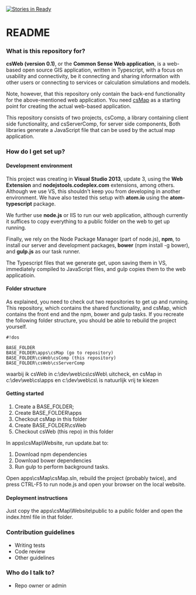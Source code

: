 [![Stories in Ready](https://badge.waffle.io/tnocs/csweb.png?label=ready&title=Ready)](https://waffle.io/tnocs/csweb)
# README #

### What is this repository for? ###

**csWeb (version 0.1)**, or the **Common Sense Web application**, is a web-based open source GIS application, written in Typescript, with a focus on usability and connectivity, be it connecting and sharing information with other users or connecting to services or calculation simulations and models. 

Note, however, that this repository only contain the back-end functionality for the above-mentioned web application. You need [csMap](https://github.com/TNOCS/csMap) as a starting point for creating the actual web-based application. 

This repository consists of two projects, csComp, a library containing client side functionality, and csServerComp, for server side components, Both libraries generate a JavaScript file that can be used by the actual map application.

### How do I get set up? ###

#### Development environment ####

This project was creating in **Visual Studio 2013**, update 3, using the **Web Extension** and **nodejstools.codeplex.com** extensions, among others. Although we use VS, this shouldn't keep you from developing in another environment. We have also tested this setup with **atom.io** using the **atom-typescript** package.

We further use **node.js** or IIS to run our web application, although currently it suffices to copy everything to a public folder on the web to get up running.

Finally, we rely on the Node Package Manager (part of node.js), **npm**, to install our server and development packages, **bower** (npm install -g bower), and **gulp.js** as our task runner. 

The Typescript files that we generate get, upon saving them in VS, immediately compiled to JavaScript files, and gulp copies them to the web applicatioin.

#### Folder structure ####

As explained, you need to check out two repositories to get up and running. This repository, which contains the shared functionality, and csMap, which contains the front end and the npm, bower and gulp tasks. If you recreate the following folder structure, you should be able to rebuild the project yourself.


```
#!dos

BASE_FOLDER
BASE_FOLDER\apps\csMap (go to repository)
BASE_FOLDER\csWeb\csComp (this repository)
BASE_FOLDER\csWeb\csServerComp

```
waarbij ik csWeb in c:\dev\web\cs\csWeb\ uitcheck, en csMap in c:\dev\web\cs\apps
en c:\dev\web\cs\ is natuurlijk vrij te kiezen‏

#### Getting started ####

1. Create a BASE_FOLDER;
2. Create BASE_FOLDER\apps
3. Checkout csMap in this folder
4. Create BASE_FOLDER\csWeb
5. Checkout csWeb (this repo) in this folder

In apps\csMap\Website, run update.bat to:
1. Download npm dependencies
2. Download bower dependencies
3. Run gulp to perform background tasks.

Open apps\csMap\csMap.sln, rebuild the project (probably twice), and press CTRL-F5 to run node.js and open your browser on the local website. 

#### Deployment instructions ####

Just copy the apps\csMap\Website\public to a public folder and open the index.html file in that folder.

### Contribution guidelines ###

* Writing tests
* Code review
* Other guidelines

### Who do I talk to? ###

* Repo owner or admin
